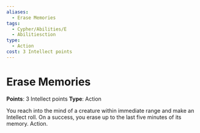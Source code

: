 ```yaml
---
aliases:
  - Erase Memories
tags:
  - Cypher/Abilities/E
  - Abilitiesction
type:
  - Action
cost: 3 Intellect points
---
```


# Erase Memories

**Points**: 3 Intellect points
**Type**: Action

You reach into the mind of a creature within immediate range and make an Intellect roll. On a success, you erase up to the last five minutes of its memory. Action.
